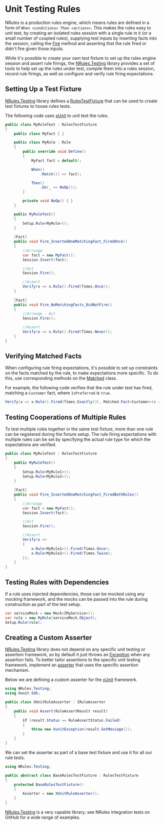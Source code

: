 # Unit Testing Rules

NRules is a production rules engine, which means rules are defined in a form of `When <conditions> Then <actions>`. This makes the rules easy to unit test, by creating an isolated rules session with a single rule in it (or a small number of coupled rules), supplying test inputs by inserting facts into the session, calling the [Fire](xref:NRules.ISession.Fire) method and asserting that the rule fired or didn't fire given those inputs.

While it's possible to create your own test fixture to set up the rules engine session and assert rule firings, the [NRules.Testing](xref:NRules.Testing) library provides a set of tools to help set up the rules under test, compile them into a rules session, record rule firings, as well as configure and verify rule firing expectations.

## Setting Up a Test Fixture
[NRules.Testing](xref:NRules.Testing) library defines a [RulesTestFixture](xref:NRules.Testing.RulesTestFixture) that can be used to create test fixtures to house rules tests.

The following code uses [xUnit](https://xunit.net/) to unit test the rules.

```c#
public class MyRuleTest : RulesTestFixture
{
    public class MyFact { }

    public class MyRule : Rule
    {
        public override void Define()
        {
            MyFact fact = default!;

            When()
                .Match(() => fact);

            Then()
                .Do(_ => NoOp());
        }

        private void NoOp() { }
    }

    public MyRuleTest()
    {
        Setup.Rule<MyRule>();
    }
    
    [Fact]
    public void Fire_InsertedOneMatchingFact_FiredOnce()
    {
        //Arrange
        var fact = new MyFact();
        Session.Insert(fact);

        //Act
        Session.Fire();

        //Assert
        Verify(x => x.Rule().Fired(Times.Once));
    }
    
    [Fact]
    public void Fire_NoMatchingFacts_DidNotFire()
    {
        //Arrange - Act
        Session.Fire();

        //Assert
        Verify(x => x.Rule().Fired(Times.Never));
    }
}
```

## Verifying Matched Facts
When configuring rule firing expectations, it's possible to set up constraints on the facts matched by the rule, to make expectations more specific. To do this, use corresponding methods on the [Matched](xref:NRules.Testing.Matched) class.

For example, the following code verifies that the rule under test has fired, matching a `Customer` fact, where `IsPreferred` is `true`.
```c#
Verify(x => x.Rule().Fired(Times.Exactly(3), Matched.Fact<Customer>(c => c.IsPreferred)));
```

## Testing Cooperations of Multiple Rules
To test multiple rules together in the same test fixture, more than one rule can be registered during the fixture setup. The rule firing expectations with multiple rules can be set by specifying the actual rule type for which the expectations are verified.

```c#
public class MyRuleTest : RulesTestFixture
{
    public MyRuleTest()
    {
        Setup.Rule<MyRule1>();
        Setup.Rule<MyRule2>();
    }
    
    [Fact]
    public void Fire_InsertedOneMatchingFact_FiredBothRules()
    {
        //Arrange
        var fact = new MyFact();
        Session.Insert(fact);

        //Act
        Session.Fire();

        //Assert
        Verify(x =>
        {
            x.Rule<MyRule1>().Fired(Times.Once);
            x.Rule<MyRule2>().Fired(Times.Twice);
        });
    }
}
```

## Testing Rules with Dependencies
If a rule uses injected dependencies, those can be mocked using any mocking framework, and the mocks can be passed into the rule during construction as part of the test setup.

```c#
var serviceMock = new Mock<IMyService>();
var rule = new MyRule(serviceMock.Object);
Setup.Rule(rule);
```

## Creating a Custom Asserter
[NRules.Testing](xref:NRules.Testing) library does not depend on any specific unit testing or assertion framework, so by default it just throws an [Exception](xref:System.Exception) when any assertion fails. To better tailor assertions to the specific unit testing framework, implement an [asserter](xref:NRules.Testing.IRuleAsserter) that uses the specific assertion mechanism.

Below we are defining a custom asserter for the [xUnit](https://xunit.net/) framework.

```c#
using NRules.Testing;
using Xunit.Sdk;

public class XUnitRuleAsserter : IRuleAsserter
{
    public void Assert(RuleAssertResult result)
    {
        if (result.Status == RuleAssertStatus.Failed)
        {
            throw new XunitException(result.GetMessage());
        }
    }
}
```

We can set the asserter as part of a base test fixture and use it for all our rule tests.

```c#
using NRules.Testing;

public abstract class BaseRulesTestFixture : RulesTestFixture
{
    protected BaseRulesTestFixture()
    {
        Asserter = new XUnitRuleAsserter();
    }
}
```

[NRules.Testing](xref:NRules.Testing) is a very capable library; see NRules integration tests on GitHub for a wide range of examples.
